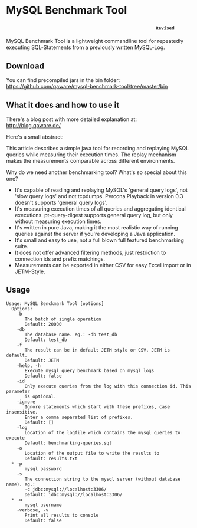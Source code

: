 # MySQL Benchmark Tool
#### 　　　　　　　　　　　　　　　　　　　　　　　　　　　　　`Revised`
MySQL Benchmark Tool is a lightweight commandline tool for repeatedly executing SQL-Statements from a previously written MySQL-Log.

## Download
You can find precompiled jars in the bin folder: https://github.com/qaware/mysql-benchmark-tool/tree/master/bin

## What it does and how to use it
There's a blog post with more detailed explanation at: http://blog.qaware.de/

Here's a small abstract:

This article describes a simple java tool for recording and replaying MySQL queries while measuring their execution times. The replay mechanism makes the measurements comparable across different environments.

Why do we need another benchmarking tool? What's so special about this one?
* It's capable of reading and replaying MySQL's 'general query logs', not 'slow query logs' and not tcpdumps. Percona Playback in version 0.3 doesn't supports 'general query logs'.
* It's measuring execution times of all queries and aggregating identical executions. pt-query-digest supports general query log, but only without measuring execution times.
* It's written in pure Java, making it the most realistic way of running queries against the server if you're developing a Java application.
* It's small and easy to use, not a full blown full featured benchmarking suite.
* It does not offer advanced filtering methods, just restriction to connection ids and prefix matchings.
* Measurements can be exported in either CSV for easy Excel import or in JETM-Style.

## Usage
    Usage: MySQL Benckmark Tool [options]
      Options:
        -b
           The batch of single operation
           Default: 20000
        -db
           The database name. eg.: -db test_db
           Default: test_db
        -f
           The result can be in default JETM style or CSV. JETM is default.
           Default: JETM
        -help, -h
           Execute mysql query benchmark based on mysql logs
           Default: false
        -id
           Only execute queries from the log with this connection id. This parameter
           is optional.
        -ignore
           Ignore statements which start with these prefixes, case insensitive.
           Enter a comma separated list of prefixes.
           Default: []
        -log
           Location of the logfile which contains the mysql queries to execute
           Default: benchmarking-queries.sql
        -o
           Location of the output file to write the results to
           Default: results.txt
      * -p
           mysql password
        -s
           The connection string to the mysql server (without database name). eg.:
           -c jdbc:mysql://localhost:3306/
           Default: jdbc:mysql://localhost:3306/
      * -u
           mysql username
        -verbose, -v
           Print all results to console
           Default: false
